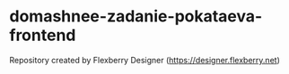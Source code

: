 # domashnee-zadanie-pokataeva-frontend
Repository created by Flexberry Designer (https://designer.flexberry.net)
